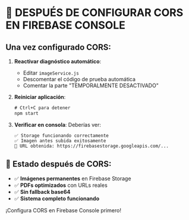 # 🔄 DESPUÉS DE CONFIGURAR CORS EN FIREBASE CONSOLE

## Una vez configurado CORS:

1. **Reactivar diagnóstico automático**:
   - Editar `imageService.js`
   - Descomentar el código de prueba automática
   - Comentar la parte "TEMPORALMENTE DESACTIVADO"

2. **Reiniciar aplicación**:
   ```cmd
   # Ctrl+C para detener
   npm start
   ```

3. **Verificar en consola**:
   Deberías ver:
   ```
   ✅ Storage funcionando correctamente
   ✅ Imagen antes subida exitosamente
   🔗 URL obtenida: https://firebasestorage.googleapis.com/...
   ```

## 🎯 Estado después de CORS:

- ✅ **Imágenes permanentes** en Firebase Storage
- ✅ **PDFs optimizados** con URLs reales
- ✅ **Sin fallback base64**
- ✅ **Sistema completo funcionando**

¡Configura CORS en Firebase Console primero!
